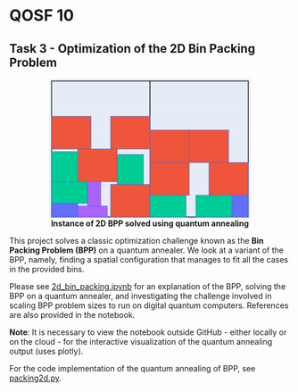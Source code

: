 # QOSF 10
## Task 3 - Optimization of the 2D Bin Packing Problem

<p align="center">
    <img src="img/bpp.png?raw=true" alt="BPP" align="middle" height="250">
    <br/>
    <b>Instance of 2D BPP solved using quantum annealing</b>
</p>

This project solves a classic optimization challenge known as the **Bin Packing Problem (BPP)** on a quantum annealer. We look at a variant of the BPP, namely, finding a spatial configuration that manages to fit all the cases in the provided bins.

Please see [2d_bin_packing.ipynb](2d_bin_packing.ipynb) for an explanation of the BPP, solving the BPP on a quantum annealer, and investigating the challenge involved in scaling BPP problem sizes to run on digital quantum computers. References are also provided in the notebook. 

**Note**: It is necessary to view the notebook outside GitHub - either locally or on the cloud - for the interactive visualization of the quantum annealing output (uses plotly).

For the code implementation of the quantum annealing of BPP, see [packing2d.py](packing2d.py).
